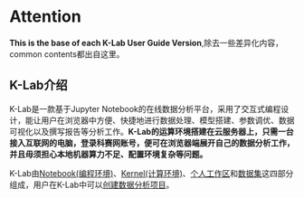 # Attention

**This is the base of each K-Lab User Guide Version**,除去一些差异化内容，common contents都出自这里。

## K-Lab介绍

K-Lab是一款基于Jupyter Notebook的在线数据分析平台，采用了交互式编程设计，能让用户在浏览器中方便、快捷地进行数据处理、模型搭建、参数调优、数据可视化以及撰写报告等分析工作。**K-Lab的运算环境搭建在云服务器上，只需一台接入互联网的电脑，登录科赛网账号，便可在浏览器端展开自己的数据分析工作，并且毋须担心本地机器算力不足、配置环境复杂等问题。**

K-Lab由[Notebook\(编程环境\)](chapter1.md)、[Kernel\(计算环境\)](chapter2.md)、[个人工作区](chapter3.md)和[数据集](chapter4.md)这四部分组成，用户在K-Lab中可以[创建数据分析项目](chapter5.md)。
